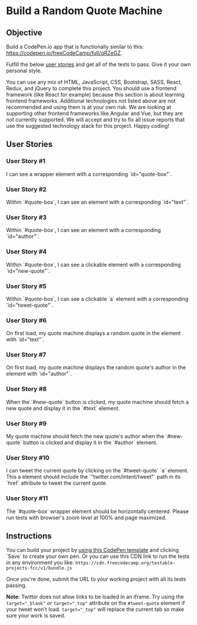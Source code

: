 # Build a Random Quote Machine

## Objective

Build a CodePen.io app that is functionally similar to this: https://codepen.io/freeCodeCamp/full/qRZeGZ.

Fulfill the below [user stories](https://en.wikipedia.org/wiki/User_story) and get all of the tests to pass. Give it your own personal style.

You can use any mix of HTML, JavaScript, CSS, Bootstrap, SASS, React, Redux, and jQuery to complete this project. You should use a frontend framework (like React for example) because this section is about learning frontend frameworks. Additional technologies not listed above are not recommended and using them is at your own risk. We are looking at supporting other frontend frameworks like Angular and Vue, but they are not currently supported. We will accept and try to fix all issue reports that use the suggested technology stack for this project. Happy coding!

## User Stories

### User Story #1

I can see a wrapper element with a corresponding ´id="quote-box"´.

### User Story #2

Within ´#quote-box´, I can see an element with a corresponding ´id="text"´.

### User Story #3

Within ´#quote-box´, I can see an element with a corresponding ´id="author"´.

### User Story #4

Within ´#quote-box´, I can see a clickable element with a corresponding ´id="new-quote"´.

### User Story #5

Within ´#quote-box´, I can see a clickable ´a´ element with a corresponding ´id="tweet-quote"´.

### User Story #6

On first load, my quote machine displays a random quote in the element with ´id="text"´.

### User Story #7

On first load, my quote machine displays the random quote's author in the element with ´id="author"´.

### User Story #8

When the ´#new-quote´ button is clicked, my quote machine should fetch a new quote and display it in the ´#text´ element.

### User Story #9

My quote machine should fetch the new quote's author when the ´#new-quote´ button is clicked and display it in the ´#author´ element.

### User Story #10

I can tweet the current quote by clicking on the ´#tweet-quote´ ´a´ element. This a element should include the ´"twitter.com/intent/tweet"´ path in its ´href´ attribute to tweet the current quote.

### User Story #11

The ´#quote-box´ wrapper element should be horizontally centered. Please run tests with browser's zoom level at 100% and page maximized.

## Instructions

You can build your project by [using this CodePen template](https://codepen.io/pen?template=MJjpwO) and clicking ´Save´ to create your own pen. Or you can use this CDN link to run the tests in any environment you like: `https://cdn.freecodecamp.org/testable-projects-fcc/v1/bundle.js`

Once you're done, submit the URL to your working project with all its tests passing.

**Note:** Twitter does not allow links to be loaded in an iframe. Try using the `target="_blank"` or `target="_top"` attribute on the `#tweet-quote` element if your tweet won't load. `target="_top"` will replace the current tab so make sure your work is saved.